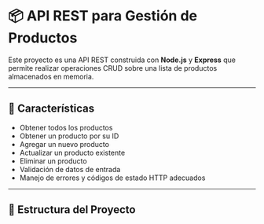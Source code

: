 # 📦 API REST para Gestión de Productos

Este proyecto es una API REST construida con **Node.js** y **Express** que permite realizar operaciones CRUD sobre una lista de productos almacenados en memoria.

---

## 🚀 Características

- Obtener todos los productos
- Obtener un producto por su ID
- Agregar un nuevo producto
- Actualizar un producto existente
- Eliminar un producto
- Validación de datos de entrada
- Manejo de errores y códigos de estado HTTP adecuados

---

## 📁 Estructura del Proyecto

